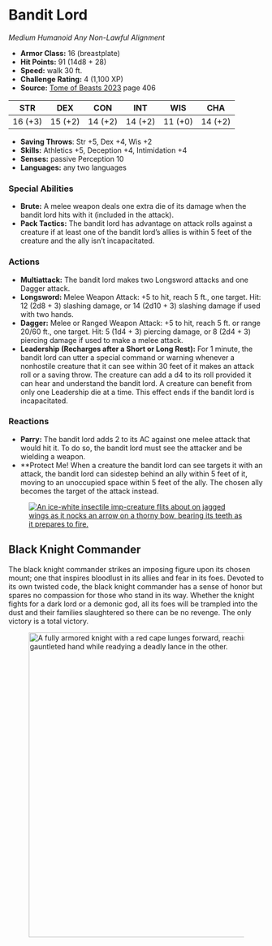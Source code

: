 # Bandit Lord

*Medium* *Humanoid* *Any Non-Lawful Alignment*

- **Armor Class:** 16 (breastplate)
- **Hit Points:** 91 (14d8 + 28)
- **Speed:** walk 30 ft.
- **Challenge Rating:** 4 (1,100 XP)
- **Source:** [Tome of Beasts 2023](https://koboldpress.com/kpstore/product/tome-of-beasts-1-2023-edition/) page 406

| STR | DEX | CON | INT | WIS | CHA |
| --- | --- | --- | --- | --- | --- |
| 16 (+3) | 15 (+2) | 14 (+2) | 14 (+2) | 11 (+0) | 14 (+2) |

- **Saving Throws**: Str +5, Dex +4, Wis +2
- **Skills:** Athletics +5, Deception +4, Intimidation +4
- **Senses:** passive Perception 10
- **Languages:** any two languages
### Special Abilities
- **Brute:** A melee weapon deals one extra die of its damage when the bandit lord hits with it (included in the attack).
- **Pack Tactics:** The bandit lord has advantage on attack rolls against a creature if at least one of the bandit lord’s allies is within 5 feet of the creature and the ally isn’t incapacitated.
### Actions
- **Multiattack:** The bandit lord makes two Longsword attacks and one Dagger attack.
- **Longsword:** Melee Weapon Attack: +5 to hit, reach 5 ft., one target. Hit: 12 (2d8 + 3) slashing damage, or 14 (2d10 + 3) slashing damage if used with two hands.
- **Dagger:** Melee or Ranged Weapon Attack: +5 to hit, reach 5 ft. or range 20/60 ft., one target. Hit: 5 (1d4 + 3) piercing damage, or 8 (2d4 + 3) piercing damage if used to make a melee attack.
- **Leadership (Recharges after a Short or Long Rest):** For 1 minute, the bandit lord can utter a special command or warning whenever a nonhostile creature that it can see within 30 feet of it makes an attack roll or a saving throw. The creature can add a d4 to its roll provided it can hear and understand the bandit lord. A creature can benefit from only one Leadership die at a time. This effect ends if the bandit lord is incapacitated.
### Reactions
- **Parry:** The bandit lord adds 2 to its AC against one melee attack that would hit it. To do so, the bandit lord must see the attacker and be wielding a weapon.
- **Protect Me!</strong></em> When a creature the bandit lord can see targets it with an attack, the bandit lord can sidestep behind an ally within 5 feet of it, moving to an unoccupied space within 5 feet of the ally. The chosen ally becomes the target of the attack instead.</p>
<figure class="compendium-art compendium-art-center" id="imgbanditlord">
<a class="ddb-lightbox-outer monster-image-center" href="https://www.dndbeyond.com/avatars/40691/731/638465563182632491.png" data-lightbox="1" data-title="Bandit Lord"><img src="https://www.dndbeyond.com/avatars/thumbnails/40691/731/365/740/638465563182632491.png" alt="An ice-white insectile imp-creature flits about on jagged wings as it nocks an arrow on a thorny bow, bearing its teeth as it prepares to fire." class="ddb-lightbox-inner" /></a>
</figure>
</div>
<h2 class="compendium-hr heading-anchor" id="BlackKnightCommander" data-content-chunk-id="d44875ea-719f-4aac-b537-38df6ec9b790"><a href="#BlackKnightCommander" data-content-chunk-id="86b89d3f-594e-4eb4-96dd-a67a5996a476"></a>Black Knight Commander</h2>
<p data-content-chunk-id="217d742b-35f0-46a5-90c8-dbbfffefdd9c">The black knight commander strikes an imposing figure upon its chosen mount; one that inspires bloodlust in its allies and fear in its foes. Devoted to its own twisted code, the black knight commander has a sense of honor but spares no compassion for those who stand in its way. Whether the knight fights for a dark lord or a demonic god, all its foes will be trampled into the dust and their families slaughtered so there can be no revenge. The only victory is a total victory.</p>
<figure class="compendium-art" id="imgknightcommander">
<a class="ddb-lightbox-outer compendium-image-center" href="https://media.dndbeyond.com/compendium-images/tob1/Qc1PO9Ot6SRQVGPG/27-002.black-knight-commander.png" data-lightbox="1" data-title=""><img src="https://media.dndbeyond.com/compendium-images/tob1/Qc1PO9Ot6SRQVGPG/27-002.black-knight-commander.png" class="ddb-lightbox-inner" style="width: 600px;" alt="A fully armored knight with a red cape lunges forward, reaching out with one gauntleted hand while readying a deadly lance in the other." /></a>
</figure>
<div class=":** When a creature the bandit lord can see targets it with an attack, the bandit lord can sidestep behind an ally within 5 feet of it, moving to an unoccupied space within 5 feet of the ally. The chosen ally becomes the target of the attack instead.
